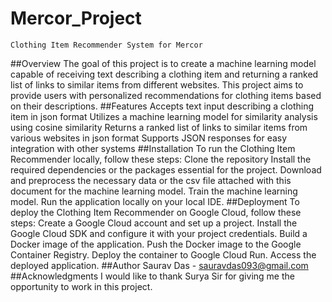 # Mercor_Project
    Clothing Item Recommender System for Mercor
##Overview
    The goal of this project is to create a machine learning model capable of receiving text describing a clothing item and returning a       ranked list of links to similar items from different websites. This project aims to provide users with personalized recommendations       for clothing items based on their descriptions.
##Features
    Accepts text input describing a clothing item in json format
    Utilizes a machine learning model for similarity analysis using cosine similarity
    Returns a ranked list of links to similar items from various websites in json format
    Supports JSON responses for easy integration with other systems
##Installation
    To run the Clothing Item Recommender locally, follow these steps:
    Clone the repository
    Install the required dependencies or the packages essential for the project.
    Download and preprocess the necessary data or the csv file attached with this document for the machine learning model.
    Train the machine learning model.
    Run the application locally on your local IDE.
##Deployment
    To deploy the Clothing Item Recommender on Google Cloud, follow these steps:
    Create a Google Cloud account and set up a project.
    Install the Google Cloud SDK and configure it with your project credentials.
    Build a Docker image of the application.
    Push the Docker image to the Google Container Registry.
    Deploy the container to Google Cloud Run.
    Access the deployed application.
##Author
    Saurav Das - sauravdas093@gmail.com
##Acknowledgments
    I would like to thank Surya Sir for giving me the opportunity to work in this project.
